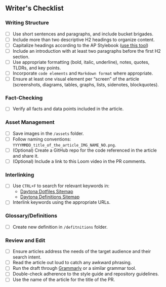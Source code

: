 ## Writer's Checklist

### Writing Structure
- [ ] Use short sentences and paragraphs, and include bucket brigades.
- [ ] Include more than two descriptive H2 headings to organize content.
- [ ] Capitalize headings according to the AP Stylebook ([use this tool](https://capitalizemytitle.com/style/AP/))
- [ ] Include an introduction with at least two paragraphs before the first H2 section.
- [ ] Use appropriate formatting (bold, italic, underline), notes, quotes, TLDRs, and key points.
- [ ] Incorporate `code elements` and `Markdown format` where appropriate.
- [ ] Ensure at least one visual element per “screen” of the article (screenshots, diagrams, tables, graphs, lists, sidenotes, blockquotes).

### Fact-Checking
- [ ] Verify all facts and data points included in the article.

### Asset Management
- [ ] Save images in the `/assets` folder.
- [ ] Follow naming conventions: `YYYYMMDD_title_of_the_article_IMG_NAME_NO.png`.
- [ ] (Optional) Create a GitHub repo for the code referenced in the article and share it.
- [ ] (Optional) Include a link to this Loom video in the PR comments.

### Interlinking
- [ ] Use `CTRL+F` to search for relevant keywords in:
    - [Daytona Dotfiles Sitemap](https://www.daytona.io/sitemap-dotfiles.xml)
    - [Daytona Definitions Sitemap](https://www.daytona.io/sitemap-definitions.xml)
- [ ] Interlink keywords using the appropriate URLs.

### Glossary/Definitions
- [ ] Create new definition in `/defitnitions` folder.

### Review and Edit
- [ ] Ensure articles address the needs of the target audience and their search intent.
- [ ] Read the article out loud to catch any awkward phrasing.
- [ ] Run the draft through [Grammarly](https://grammarly.com) or a similar grammar tool.
- [ ] Double-check adherence to the style guide and repository guidelines.
- [ ] Use the name of the article for the title of the PR.
